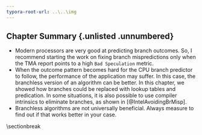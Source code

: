 ```yaml
---
typora-root-url: ..\..\img
---
```


## Chapter Summary {.unlisted .unnumbered}

* Modern processors are very good at predicting branch outcomes. So, I recommend starting the work on fixing branch mispredictions only when the TMA report points to a high `Bad Speculation` metric.
* When the outcome pattern becomes hard for the CPU branch predictor to follow, the performance of the application may suffer. In this case, the branchless version of an algorithm can be better. In this chapter, we showed how branches could be replaced with lookup tables and predication. In some situations, it is also possible to use compiler intrinsics to eliminate branches, as shown in [@IntelAvoidingBrMisp].
* Branchless algorithms are not universally beneficial. Always measure to find out if that works better in your case.

\sectionbreak
